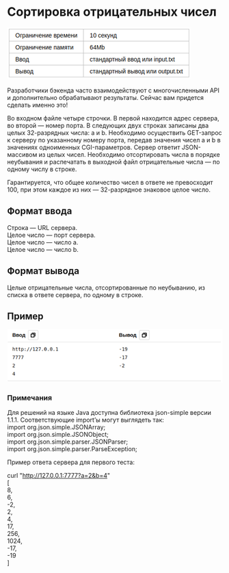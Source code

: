 # Сортировка отрицательных чисел

![img.png](img.png)

Разработчики бэкенда часто взаимодействуют с многочисленными API и дополнительно обрабатывают результаты. 
Сейчас вам придется сделать именно это!

Во входном файле четыре строчки. В первой находится адрес сервера, во второй — номер порта. В следующих двух
строках записаны два целых 32-разрядных числа: a и b. Необходимо осуществить GET-запрос к серверу по указанному
номеру порта, передав значения чисел a и b в значениях одноименных CGI-параметров. Сервер ответит JSON-массивом
из целых чисел. Необходимо отсортировать числа в порядке неубывания и распечатать в выходной файл отрицательные 
числа — по одному числу в строке.

Гарантируется, что общее количество чисел в ответе не превосходит 100, при этом каждое из них — 32-разрядное
знаковое целое число.

## Формат ввода

Строка — URL сервера.  
Целое число — порт сервера.  
Целое число — число a.  
Целое число — число b.  

## Формат вывода

Целые отрицательные числа, отсортированные по неубыванию, из списка в ответе сервера, по одному в строке. 

## Пример

![img_1.png](img_1.png)

### Примечания

Для решений на языке Java доступна библиотека json-simple версии 1.1.1. 
Соответствующие import’ы могут выглядеть так:  
import org.json.simple.JSONArray;  
import org.json.simple.JSONObject;  
import org.json.simple.parser.JSONParser;  
import org.json.simple.parser.ParseException;


Пример ответа сервера для первого теста:

curl "http://127.0.0.1:7777?a=2&b=4"  
[  
8,  
6,  
-2,  
2,  
4,  
17,  
256,  
1024,  
-17,  
-19  
]

